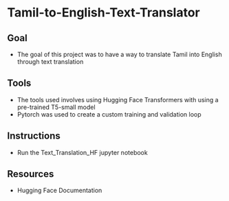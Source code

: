 # Tamil-to-English-Text-Translator

## Goal
- The goal of this project was to have a way to translate Tamil into English through text translation

## Tools
- The tools used involves using Hugging Face Transformers with using a pre-trained T5-small model
- Pytorch was used to create a custom training and validation loop

## Instructions
- Run the Text_Translation_HF jupyter notebook

## Resources
- Hugging Face Documentation
